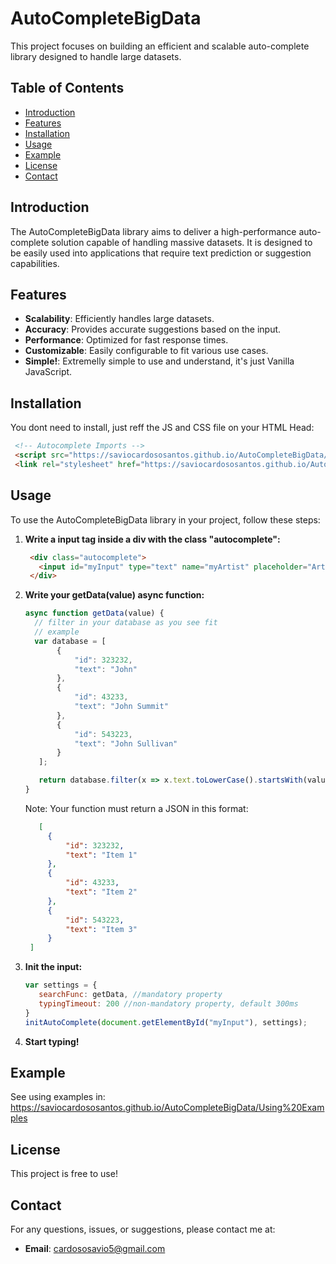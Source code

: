 # AutoCompleteBigData

This project focuses on building an efficient and scalable auto-complete library designed to handle large datasets.

## Table of Contents
- [Introduction](#introduction)
- [Features](#features)
- [Installation](#installation)
- [Usage](#usage)
- [Example](#example)
- [License](#license)
- [Contact](#contact)

## Introduction

The AutoCompleteBigData library aims to deliver a high-performance auto-complete solution capable of handling massive datasets. It is designed to be easily used into applications that require text prediction or suggestion capabilities.

## Features

- **Scalability**: Efficiently handles large datasets.
- **Accuracy**: Provides accurate suggestions based on the input.
- **Performance**: Optimized for fast response times.
- **Customizable**: Easily configurable to fit various use cases.
- **Simple!**: Extremelly simple to use and understand, it's just Vanilla JavaScript.

## Installation

You dont need to install, just reff the JS and CSS file on your HTML Head:
   ``` html
    <!-- Autocomplete Imports -->
    <script src="https://saviocardososantos.github.io/AutoCompleteBigData/autocomplete-big-data.js"></script>
    <link rel="stylesheet" href="https://saviocardososantos.github.io/AutoCompleteBigData/autocomplete-big-data.css">
   ```

## Usage

To use the AutoCompleteBigData library in your project, follow these steps:

1. **Write a input tag inside a div with the class "autocomplete":**
   ```html
    <div class="autocomplete">
      <input id="myInput" type="text" name="myArtist" placeholder="Artist">
    </div>
   ```

2. **Write your getData(value) async function:**
   ```javascript
   async function getData(value) { 
     // filter in your database as you see fit
     // example
     var database = [
          {
              "id": 323232,
              "text": "John"
          },
          {
              "id": 43233,
              "text": "John Summit"
          },
          {
              "id": 543223,
              "text": "John Sullivan"
          }
      ];
   
      return database.filter(x => x.text.toLowerCase().startsWith(value.toLowerCase()));
   }
   ```
   Note: Your function must return a JSON in this format:
   ```json
      [
        {
            "id": 323232,
            "text": "Item 1"
        },
        {
            "id": 43233,
            "text": "Item 2"
        },
        {
            "id": 543223,
            "text": "Item 3"
        }
    ]
   ```

4. **Init the input:**
   ```javascript
   var settings = {
      searchFunc: getData, //mandatory property
      typingTimeout: 200 //non-mandatory property, default 300ms
   }
   initAutoComplete(document.getElementById("myInput"), settings);
   ```

5. **Start typing!**

## Example

See using examples in: https://saviocardososantos.github.io/AutoCompleteBigData/Using%20Examples

## License

This project is free to use!

## Contact

For any questions, issues, or suggestions, please contact me at:

- **Email**: cardososavio5@gmail.com
